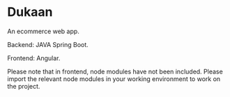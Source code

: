# Dukaan

An ecommerce web app.

Backend: JAVA Spring Boot.

Frontend: Angular.

Please note that in frontend, node modules have not been included. Please import the relevant node modules in your working environment to work on the project.
